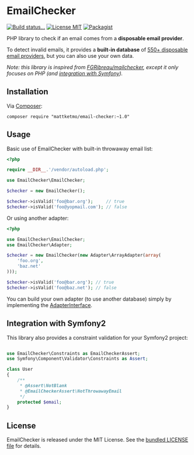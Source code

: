 # EmailChecker

[![Build status...](https://img.shields.io/travis/MattKetmo/EmailChecker.svg?style=flat)](http://travis-ci.org/MattKetmo/EmailChecker)
[![License MIT](http://img.shields.io/badge/license-MIT-blue.svg?style=flat)](https://github.com/MattKetmo/EmailChecker/blob/master/LICENSE)
[![Packagist](http://img.shields.io/github/tag/MattKetmo/EmailChecker.svg?style=flat)](https://packagist.org/packages/mattketmo/email-checker)

PHP library to check if an email comes from a **disposable email provider**.

To detect invalid emails, it provides a **built-in database** of
[550+ disposable email providers](res/throwaway_domains.txt),
but you can also use your own data.

*Note: this library is inspired from [FGRibreau/mailchecker](https://github.com/FGRibreau/mailchecker),
except it only focuses on PHP (and [integration with Symfony](#integration-with-symfony2)).*

## Installation

Via [Composer](http://getcomposer.org/):

```
composer require "mattketmo/email-checker:~1.0"
```

## Usage

Basic use of EmailChecker with built-in throwaway email list:

```php
<?php

require __DIR__.'/vendor/autoload.php';

use EmailChecker\EmailChecker;

$checker = new EmailChecker();

$checker->isValid('foo@bar.org');     // true
$checker->isValid('foo@yopmail.com'); // false
```

Or using another adapter:

```php
<?php

use EmailChecker\EmailChecker;
use EmailChecker\Adapter;

$checker = new EmailChecker(new Adapter\ArrayAdapter(array(
    'foo.org',
    'baz.net'
)));

$checker->isValid('foo@bar.org'); // true
$checker->isValid('foo@baz.net'); // false
```

You can build your own adapter (to use another database) simply by implementing
the [AdapterInterface](src/EmailChecker/Adapter/AdapterInterface.php).

## Integration with Symfony2

This library also provides a constraint validation for your Symfony2 project:

```php

use EmailChecker\Constraints as EmailCheckerAssert;
use Symfony\Component\Validator\Constraints as Assert;

class User
{
    /**
     * @Assert\NotBlank
     * @EmailCheckerAssert\NotThrowawayEmail
     */
    protected $email;
}
```

## License

EmailChecker is released under the MIT License.
See the [bundled LICENSE file](LICENSE) for details.
